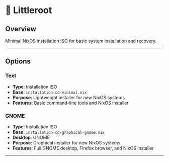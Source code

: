# 🌱 Littleroot

## Overview

Minimal NixOS installation ISO for basic system installation and recovery.

---

## Options

### Text

- **Type**: Installation ISO
- **Base**: `installation-cd-minimal.nix`
- **Purpose**: Lightweight installer for new NixOS systems
- **Features**: Basic command-line tools and NixOS installer

### GNOME

- **Type**: Installation ISO
- **Base**: `installation-cd-graphical-gnome.nix`
- **Desktop**: GNOME
- **Purpose**: Graphical installer for new NixOS systems
- **Features**: Full GNOME desktop, Firefox browser, and NixOS installer

---
